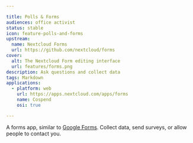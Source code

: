 ```yaml
---

title: Polls & Forms
audiences: office activist
status: stable
icon: feature-polls-and-forms
upstream:
  name: Nextcloud Forms
  url: https://github.com/nextcloud/forms
cover:
  alt: The Nextcloud Form editing interface
  url: features/forms.png
description: Ask questions and collect data
tags: Markdown
applications:
  - platform: web
    url: https://apps.nextcloud.com/apps/forms
    name: Cospend
    osi: true

---
```


A forms app, similar to [Google Forms](https://www.google.com/forms/about/). Collect data, send surveys, or allow people to contact you.